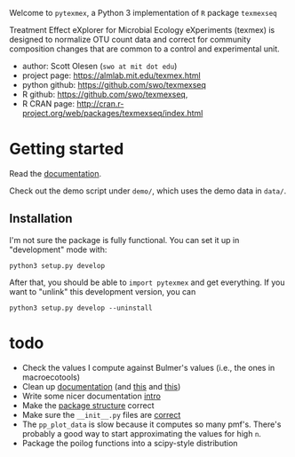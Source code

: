 Welcome to `pytexmex`, a Python 3 implementation of `R` package `texmexseq`

Treatment Effect eXplorer for Microbial Ecology eXperiments (texmex)
is designed to normalize OTU count data and
correct for community composition changes that are common to a control and
experimental unit.

- author: Scott Olesen (`swo at mit dot edu`)
- project page: https://almlab.mit.edu/texmex.html
- python github: https://github.com/swo/texmexseq
- R github: https://github.com/swo/texmexseq,
- R CRAN page: http://cran.r-project.org/web/packages/texmexseq/index.html

# Getting started

Read the [documentation](http://pytexmex.readthedocs.io/en/latest/).

Check out the demo script under `demo/`, which uses the demo data in `data/`.

## Installation
I'm not sure the package is fully functional. You can set it up in "development" mode with:

    python3 setup.py develop

After that, you should be able to `import pytexmex` and get everything. If you want to "unlink"
this development version, you can

    python3 setup.py develop --uninstall

# todo
- Check the values I compute against Bulmer's values (i.e., the ones in macroecotools)
- Clean up [documentation](http://www.sphinx-doc.org/en/stable/ext/autodoc.html) (and [this](https://codeandchaos.wordpress.com/2012/07/30/sphinx-autodoc-tutorial-for-dummies/) and [this](http://stackoverflow.com/questions/4616693/automatically-generating-documentation-for-all-python-package-contents))
- Write some nicer documentation [intro](https://wiki.python.org/moin/reStructuredText)
- Make the [package structure](http://docs.python-guide.org/en/latest/writing/structure/) correct
- Make sure the `__init__.py` files are [correct](http://mikegrouchy.com/blog/2012/05/be-pythonic-__init__py.html)
- The `pp_plot_data` is slow because it computes so many pmf's. There's probably a good way to start approximating the values for high `n`.
- Package the poilog functions into a scipy-style distribution
